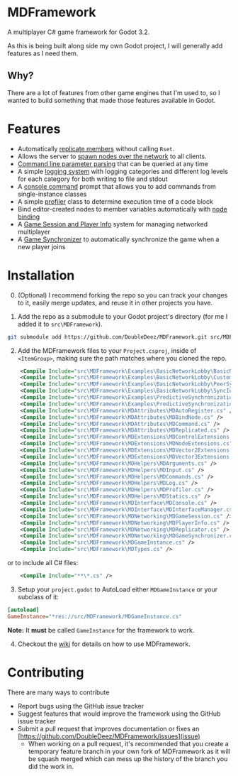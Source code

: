 # MDFramework
A multiplayer C# game framework for Godot 3.2.

As this is being built along side my own Godot project, I will generally add features as I need them.

## Why?
There are a lot of features from other game engines that I'm used to, so I wanted to build something that made those features available in Godot.

# Features
* Automatically [replicate members](https://github.com/DoubleDeez/MDFramework/wiki/Automatic-Member-Replication) without calling `Rset`.
* Allows the server to [spawn nodes over the network](https://github.com/DoubleDeez/MDFramework/wiki/Networked-Node-Spawning) to all clients.
* [Command line parameter parsing](https://github.com/DoubleDeez/MDFramework/wiki/Parsing-Command-Line-Arguments) that can be queried at any time
* A simple [logging system](https://github.com/DoubleDeez/MDFramework/wiki/Logging-System) with logging categories and different log levels for each category for both writing to file and stdout
* A [console command](https://github.com/DoubleDeez/MDFramework/wiki/Command-Console) prompt that allows you to add commands from single-instance classes
* A simple [profiler](https://github.com/DoubleDeez/MDFramework/wiki/Performance-Profiling) class to determine execution time of a code block
* Bind editor-created nodes to member variables automatically with [node binding](https://github.com/DoubleDeez/MDFramework/wiki/Node-Binding)
* A [Game Session and Player Info](https://github.com/DoubleDeez/MDFramework/wiki/Game-Session) system for managing networked multiplayer
* A [Game Synchronizer](https://github.com/DoubleDeez/MDFramework/wiki/Game-Synchronizer) to automatically synchronize the game when a new player joins

# Installation
0. (Optional) I recommend forking the repo so you can track your changes to it, easily merge updates, and reuse it in other projects you have.

1. Add the repo as a submodule to your Godot project's directory (for me I added it to `src\MDFramework`).
```bash
git submodule add https://github.com/DoubleDeez/MDFramework.git src/MDFramework
```

2. Add the MDFramework files to your `Project.csproj`, inside of `<ItemGroup>`, making sure the path matches where you cloned the repo. 

```xml
    <Compile Include="src\MDFramework\Examples\BasicNetworkLobby\BasicNetworkLobby.cs" />
    <Compile Include="src\MDFramework\Examples\BasicNetworkLobby\CustomGameInstance.cs" />
    <Compile Include="src\MDFramework\Examples\BasicNetworkLobby\PeerSynchStatusRow.cs" />
    <Compile Include="src\MDFramework\Examples\BasicNetworkLobby\SyncInterface.cs" />
    <Compile Include="src\MDFramework\Examples\PredictiveSynchronizationExample\ActorSpawner.cs" />
    <Compile Include="src\MDFramework\Examples\PredictiveSynchronizationExample\PredictiveActor.cs" />
    <Compile Include="src\MDFramework\MDAttributes\MDAutoRegister.cs" />
    <Compile Include="src\MDFramework\MDAttributes\MDBindNode.cs" />
    <Compile Include="src\MDFramework\MDAttributes\MDCommand.cs" />
    <Compile Include="src\MDFramework\MDAttributes\MDReplicated.cs" />
    <Compile Include="src\MDFramework\MDExtensions\MDControlExtensions.cs" />
    <Compile Include="src\MDFramework\MDExtensions\MDNodeExtensions.cs" />
    <Compile Include="src\MDFramework\MDExtensions\MDVector2Extensions.cs" />
    <Compile Include="src\MDFramework\MDExtensions\MDVector3Extensions.cs" />
    <Compile Include="src\MDFramework\MDHelpers\MDArguments.cs" />
    <Compile Include="src\MDFramework\MDHelpers\MDInput.cs" />
    <Compile Include="src\MDFramework\MDHelpers\MDCommands.cs" />
    <Compile Include="src\MDFramework\MDHelpers\MDLog.cs" />
    <Compile Include="src\MDFramework\MDHelpers\MDProfiler.cs" />
    <Compile Include="src\MDFramework\MDHelpers\MDStatics.cs" />
    <Compile Include="src\MDFramework\MDInterface\MDConsole.cs" />
    <Compile Include="src\MDFramework\MDInterface\MDInterfaceManager.cs" />
    <Compile Include="src\MDFramework\MDNetworking\MDGameSession.cs" />
    <Compile Include="src\MDFramework\MDNetworking\MDPlayerInfo.cs" />
    <Compile Include="src\MDFramework\MDNetworking\MDReplicator.cs" />
    <Compile Include="src\MDFramework\MDNetworking\MDGameSynchronizer.cs" />
    <Compile Include="src\MDFramework\MDGameInstance.cs" />
    <Compile Include="src\MDFramework\MDTypes.cs" />
```
or to include all C# files:
```xml
    <Compile Include="**\*.cs" />
```

3. Setup your `project.godot` to AutoLoad either `MDGameInstance` or your subclass of it:

```ini
[autoload]
GameInstance="*res://src/MDFramework/MDGameInstance.cs"
```
**Note:** It **must** be called `GameInstance` for the framework to work.

4. Checkout the [wiki](https://github.com/DoubleDeez/MDFramework/wiki) for details on how to use MDFramework.

# Contributing
There are many ways to contribute
* Report bugs using the GitHub issue tracker
* Suggest features that would improve the framework using the GitHub issue tracker
* Submit a pull request that improves documentation or fixes an [https://github.com/DoubleDeez/MDFramework/issues](issue)
    * When working on a pull request, it's recommended that you create a temporary feature branch in your own fork of MDFramework as it will be squash merged which can mess up the history of the branch you did the work in.
